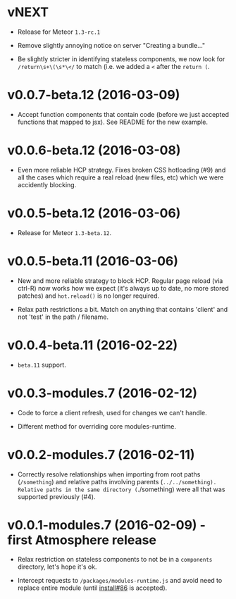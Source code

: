 # vNEXT

* Release for Meteor `1.3-rc.1`

* Remove slightly annoying notice on server "Creating a bundle..."
* Be slightly stricter in identifying stateless components, we now look for
  `/return\s+\(\s*\</` to match (i.e. we added a `<` after the `return (`.

# v0.0.7-beta.12 (2016-03-09)

* Accept function components that contain code (before we just accepted functions
  that mapped to jsx).  See README for the new example.

# v0.0.6-beta.12 (2016-03-08)

* Even more reliable HCP strategy.  Fixes broken CSS hotloading (#9) and all
  the cases which require a real reload (new files, etc) which we were accidently
  blocking.

# v0.0.5-beta.12 (2016-03-06)

* Release for Meteor `1.3-beta.12`.

# v0.0.5-beta.11 (2016-03-06)

* New and more reliable strategy to block HCP.  Regular page reload (via
  ctrl-R) now works how we expect (it's always up to date, no more stored
  patches) and `hot.reload()` is no longer required.

* Relax path restrictions a bit.  Match on anything that contains  'client'
  and not 'test' in the path / filename.

# v0.0.4-beta.11 (2016-02-22)

* `beta.11` support.

# v0.0.3-modules.7 (2016-02-12)

* Code to force a client refresh, used for changes we can't handle.

* Different method for overriding core modules-runtime.

# v0.0.2-modules.7 (2016-02-11)

* Correctly resolve relationships when importing from root paths
  (`/something`) and relative paths involving parents
  (`../../something).  Relative paths in the same directory
  (`./something) were all that was supported previously (#4).

# v0.0.1-modules.7 (2016-02-09) - first Atmosphere release

* Relax restriction on stateless components to not be in a `components`
  directory, let's hope it's ok.

* Intercept requests to `/packages/modules-runtime.js` and avoid need to
  replace entire module (until
  [install#86](https://github.com/benjamn/install/pull/6) is accepted).
